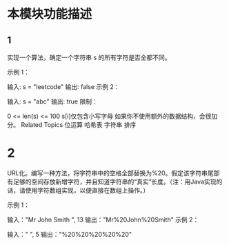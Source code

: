 # 本模块功能描述

## 1
实现一个算法，确定一个字符串 s 的所有字符是否全都不同。

示例 1：

输入: s = "leetcode"
输出: false
示例 2：

输入: s = "abc"
输出: true
限制：

0 <= len(s) <= 100
s[i]仅包含小写字母
如果你不使用额外的数据结构，会很加分。
Related Topics
位运算
哈希表
字符串
排序


# 2
URL化。编写一种方法，将字符串中的空格全部替换为%20。假定该字符串尾部有足够的空间存放新增字符，并且知道字符串的“真实”长度。（注：用Java实现的话，请使用字符数组实现，以便直接在数组上操作。）

示例 1：

输入："Mr John Smith    ", 13
输出："Mr%20John%20Smith"
示例 2：

输入："               ", 5
输出："%20%20%20%20%20"


